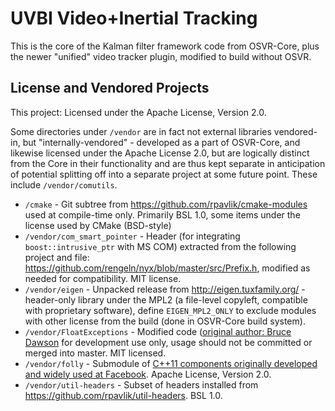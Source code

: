 # UVBI Video+Inertial Tracking

This is the core of the Kalman filter framework code from OSVR-Core,
plus the newer "unified" video tracker plugin,
modified to build without OSVR.

## License and Vendored Projects

This project: Licensed under the Apache License, Version 2.0.

Some directories under `/vendor` are in fact not external libraries vendored-in, but "internally-vendored" - developed as a part of OSVR-Core, and likewise licensed under the Apache License 2.0, but are logically distinct from the Core in their functionality and are thus kept separate in anticipation of potential splitting off into a separate project at some future point. These include `/vendor/comutils`.

- `/cmake` - Git subtree from <https://github.com/rpavlik/cmake-modules> used at compile-time only. Primarily BSL 1.0, some items under the license used by CMake (BSD-style)
- `/vendor/com_smart_pointer` - Header (for integrating `boost::intrusive_ptr` with MS COM) extracted from the following project and file: <https://github.com/rengeln/nyx/blob/master/src/Prefix.h>, modified as needed for compatibility. MIT license.
- `/vendor/eigen` - Unpacked release from <http://eigen.tuxfamily.org/> - header-only library under the MPL2 (a file-level copyleft, compatible with proprietary software), define `EIGEN_MPL2_ONLY` to exclude modules with other license from the build (done in OSVR-Core build system).
- `/vendor/FloatExceptions` - Modified code ([original author: Bruce Dawson](http://randomascii.wordpress.com/2012/04/21/exceptional-floating-point/) for development use only, usage should not be committed or merged into master. MIT licensed.
- `/vendor/folly` - Submodule of [C++11 components originally developed and widely used at Facebook](https://github.com/facebook/folly). Apache License, Version 2.0.
- `/vendor/util-headers` - Subset of headers installed from <https://github.com/rpavlik/util-headers>. BSL 1.0.
